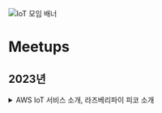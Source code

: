 ![IoT 모임 배너](https://github.com/awskrug/iot-group/assets/1104081/9eeba166-cfc8-49ee-bf5f-79695f8a5673)


# Meetups

## 2023년

<details>
  <summary>AWS IoT 서비스 소개, 라즈베리파이 피코 소개</b></summary>
  https://www.meetup.com/ko-KR/awskrug/events/296351876</b>
  - AWS IoT 서비스 소개 : 김성한
  - 라즈베리파이 피코 소개 : 김영익
</details>



